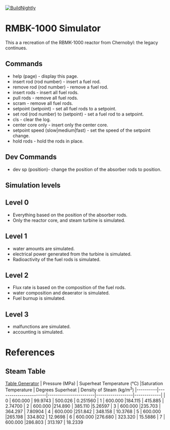[![BuildNightly](https://github.com/V8gaming/RBMK-1000/actions/workflows/rust.yml/badge.svg)](https://github.com/V8gaming/RBMK-1000/actions/workflows/rust.yml)
# RMBK-1000 Simulator
This a a recreation of the RBMK-1000 reactor from Chernobyl: the legacy continues.

## Commands
* help (page) - display this page.
* insert rod (rod number) - insert a fuel rod.
* remove rod (rod number) - remove a fuel rod.
* insert rods - insert all fuel rods.
* pull rods - remove all fuel rods.
* scram - remove all fuel rods.
* setpoint (setpoint) - set all fuel rods to a setpoint.
* set rod (rod number) to (setpoint) - set a fuel rod to a setpoint.
* cls - clear the log.
* center core only - insert only the center core.
* setpoint speed (slow|medium|fast) - set the speed of the setpoint change.
* hold rods - hold the rods in place.

## Dev Commands
* dev sp (position)- change the position of the absorber rods to position.

## Simulation levels
## Level 0
* Everything based on the position of the absorber rods.
* Only the reactor core, and steam turbine is simulated.

## Level 1
* water amounts are simulated.
* electrical power generated from the turbine is simulated.
* Radioactivity of the fuel rods is simulated.

## Level 2
* Flux rate is based on the composition of the fuel rods.
* water composition and deaerator is simulated.
* Fuel burnup is simulated.

## Level 3
* malfunctions are simulated.
* accounting is simulated.

# References
## Steam Table
[Table Generator](https://www.spiraxsarco.com/resources-and-design-tools/steam-tables/superheated-steam-region)
| Pressure (MPa) | Superheat Temperature (°C) |Saturation Temperature | Degrees Superheat | Density of Steam ($\text{kg}/{\text{m}^{3}}$)
|----------|-----------------------|-----------------------|------------------|-------------|
| 0  | 600.000             | 99.9743            | 500.026             |	0.251560
| 1  | 600.000             |184.115            | 415.885              | 2.74700	
| 2  | 600.000             |214.890           | 385.110               |5.26597
| 3  | 600.000             |235.703          | 364.297                | 7.80904
| 4  | 600.000             |251.842        | 348.158                  | 10.3768	
| 5  | 600.000             |265.198     | 334.802                     | 12.9698
| 6  | 600.000             |276.680   | 323.320                       | 15.5886
| 7  | 600.000             |286.803 | 313.197                         | 18.2339
